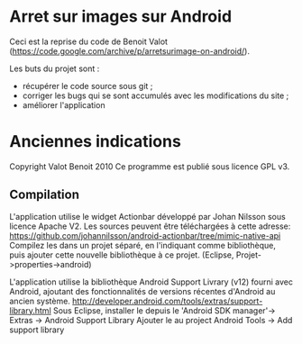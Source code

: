 # Arret sur images sur Android

Ceci est la reprise du code de Benoit Valot (https://code.google.com/archive/p/arretsurimage-on-android/).

Les buts du projet sont :

* récupérer le code source sous git ;
* corriger les bugs qui se sont accumulés avec les modifications du site ;
* améliorer l'application


# Anciennes indications

Copyright Valot Benoit 2010
Ce programme est publié sous licence GPL v3.

## Compilation

L'application utilise le widget Actionbar développé par Johan Nilsson sous licence Apache V2.
Les sources peuvent être téléchargées à cette adresse:
https://github.com/johannilsson/android-actionbar/tree/mimic-native-api
Compilez les dans un projet séparé, en l'indiquant comme bibliothèque, puis ajouter cette nouvelle bibliothèque à ce projet.
(Eclipse, Projet->properties->android)

L'application utilise la bibliothèque Android Support Livrary (v12) fourni avec Android,
ajoutant des fonctionnalités de versions récentes d'Android au ancien système.
http://developer.android.com/tools/extras/support-library.html
Sous Eclipse, installer le depuis le 'Android SDK manager'-> Extras -> Android Support Library
Ajouter le au project Android Tools -> Add support library
